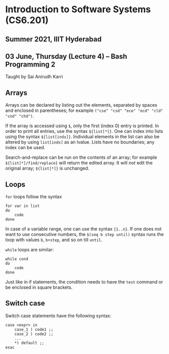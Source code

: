 # Introduction to Software Systems (CS6.201)
## Summer 2021, IIIT Hyderabad
## 03 June, Thursday (Lecture 4) – Bash Programming 2

Taught by Sai Anirudh Karri

## Arrays
Arrays can be declared by listing out the elements, separated by spaces and enclosed in parentheses; for example `("cse" "csd" "ece" "ecd" "cld" "cnd" "chd")`.  

If the array is accessed using `$`, only the first (index 0) entry is printed. In order to print all entries, use the syntax `${list[*]}`. One can index into lists using the syntax `${list[indx]}`. Individual elements in the list can also be altered by using `list[indx]` as an lvalue. Lists have no boundaries; any index can be used.  

Search-and-replace can be run on the contents of an array; for example `${list[*]/find/replace}` will return the edited array. It will _not_ edit the original array; `${list[*]}` is unchanged.  

## Loops
`for` loops follow the syntax
    
    for var in list
    do
        code
    done

In case of a variable range, one can use the syntax `{1..n}`. If one does not want to use consecutive numbers, the `$(seq b step until)` syntax runs the loop with values `b`, `b+step`, and so on till `until`.

`while` loops are similar:
    
    while cond
    do
        code
    done

Just like in if statements, the condition needs to have the `test` command or be enclosed in square brackets.  

## Switch case
Switch case statements have the following syntax:

    case <expr> in
        case_1 ) code1 ;;
        case_2 ) code2 ;;
        ...
        *) default ;;
    esac
